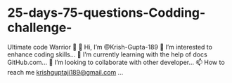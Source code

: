 # 25-days-75-questions-Codding-challenge-
Ultimate code Warrior 💫
👋 Hi, I’m @Krish-Gupta-189
👀 I’m interested to enhance coding skills...
🌱 I’m currently learning with the help of docs GitHub.com...
💞️ I’m looking to collaborate with other developer...
📫 How to reach me
krishguptaji189@gmail.com ...
